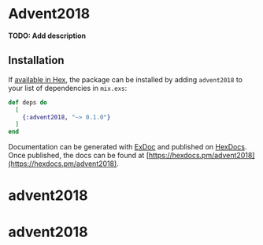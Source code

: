 # Advent2018

**TODO: Add description**

## Installation

If [available in Hex](https://hex.pm/docs/publish), the package can be installed
by adding `advent2018` to your list of dependencies in `mix.exs`:

```elixir
def deps do
  [
    {:advent2018, "~> 0.1.0"}
  ]
end
```

Documentation can be generated with [ExDoc](https://github.com/elixir-lang/ex_doc)
and published on [HexDocs](https://hexdocs.pm). Once published, the docs can
be found at [https://hexdocs.pm/advent2018](https://hexdocs.pm/advent2018).

# advent2018
# advent2018
